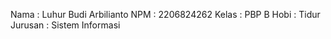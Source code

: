 Nama    : Luhur Budi Arbilianto
NPM     : 2206824262
Kelas   : PBP B
Hobi    : Tidur
Jurusan : Sistem Informasi